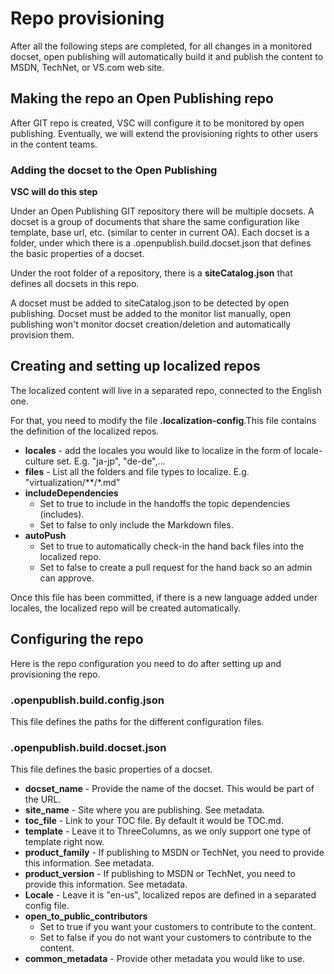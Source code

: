 # Repo provisioning #
After all the following steps are completed, for all changes in a monitored docset, open publishing will automatically build it and publish the content to MSDN, TechNet, or VS.com web site.


## Making the repo an Open Publishing repo ##
After GIT repo is created, VSC will configure it to be monitored by open publishing. Eventually, we will extend the provisioning rights to other users in the content teams. 

### Adding the docset to the Open Publishing  ###
**VSC will do this step**

Under an Open Publishing GIT repository there will be multiple docsets. A docset is a group of documents that share the same configuration like template, base url, etc. (similar to center in current OA). Each docset is a folder, under which there is a .openpublish.build.docset.json that defines the basic properties of a docset.

Under the root folder of a repository, there is a **siteCatalog.json** that defines all docsets in this repo.

A docset must be added to siteCatalog.json to be detected by open publishing. Docset must be added to the monitor list manually, open publishing won't monitor docset creation/deletion and automatically provision them.

## Creating and setting up localized repos ##
The localized content will live in a separated repo, connected to the English one. 

For that, you need to modify the file **.localization-config**.This file contains the definition of the localized repos.
 
- **locales** - add the locales you would like to localize in the form of locale-culture set. E.g. "ja-jp", "de-de",...
- **files** - List all the folders and file types to localize. E.g. "virtualization/**/*.md"
- **includeDependencies**
	- Set to true to include in the handoffs the topic dependencies (includes). 
	- Set to false to only include the Markdown files.
- **autoPush**
	- Set to true to automatically check-in the hand back files into the localized repo.
	- Set to false to create a pull request for the hand back so an admin can approve.

Once this file has been committed, if there is a new language added under locales, the localized repo will be created automatically.

## Configuring the repo ##
Here is the repo configuration you need to do after setting up and provisioning the repo.

### .openpublish.build.config.json ###
This file defines the paths for the different configuration files.

### .openpublish.build.docset.json ###
This file defines the basic properties of a docset.

- **docset_name** - Provide the name of the docset. This would be part of the URL.
- **site_name** - Site where you are publishing. See metadata.
- **toc_file** - Link to your TOC file. By default it would be TOC.md. 
- **template** - Leave it to ThreeColumns, as we only support one type of template right now. 
- **product_family** - If publishing to MSDN or TechNet, you need to provide this information. See metadata. 
- **product_version** - If publishing to MSDN or TechNet, you need to provide this information. See metadata. 
- **Locale** - Leave it is  "en-us", localized repos are defined in a separated config file.
- **open_to_public_contributors**
	- Set to true if you want your customers to contribute to the content.
	- Set to false if you do not want your customers to contribute to the content.
- **common_metadata** - Provide other metadata  you would like to use.


